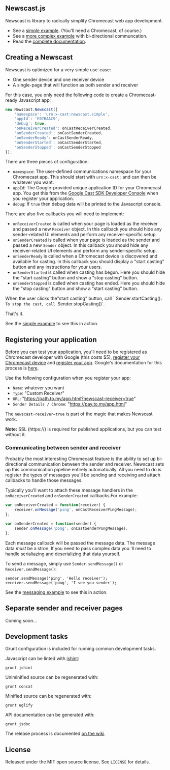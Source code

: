 ## Newscast.js 

Newscast is library to radically simplify Chromecast web app development.

* See a [simple example](http://apps.npr.org/newscast/examples/simple/). (You'll need a Chromecast, of course.)
* See a [more complex example](http://apps.npr.org/newscast/examples/messaging/) with bi-directional communcation.
* Read the [complete documentation](http://apps.npr.org/newscast/api/).

## Creating a Newscast

Newscast is optimized for a very simple use-case:

* One sender device and one receiver device
* A single-page that will function as both sender and receiver

For this case, you only need the following code to create a Chromecast-ready Javascript app:

```javascript
new Newscast.Newscast({
    'namespace': 'urn:x-cast:newscast.simple',
    'appId': 'E07BAAC9',
    'debug': true,
    'onReceiverCreated': onCastReceiverCreated,
    'onSenderCreated': onCastSenderCreated,
    'onSenderReady': onCastSenderReady,
    'onSenderStarted': onCastSenderStarted,
    'onSenderStopped': onCastSenderStopped
});
```

There are three pieces of configuration:

* `namespace`: The user-defined communications namespace for your Chromecast app. This should start with `urn:x-cast:` and can then be whatever you want.
* `appId`: The Google-provided unique application ID for your Chromecast app. You get this from the [Google Cast SDK Developer Console](https://cast.google.com/publish/#/overview) when you register your application.
* `debug`: If `true` then debug data will be printed to the Javascript console.

There are also five callbacks you will need to implement:

* `onReceiverCreated` is called when your page is loaded as the receiver and passed a new `Receiver` object. In this callback you should hide any sender-related UI elements and perform any receiver-specific setup.
* `onSenderCreated` is called when your page is loaded as the sender and passed a new `Sender` object. In this callback you should hide any receiver-related UI elements and perform any sender-specific setup.
* `onSenderReady` is called when a Chromecast device is discovered and available for casting. In this callback you should display a "start casting" button and any instructions for your users.
* `onSenderStarted` is called when casting has begun. Here you should hide the "start casting" button and show a "stop casting" button.
* `onSenderStopped` is called when casting has ended. Here you should hide the "stop casting" button and show a "start casting" button.

When the user clicks the"start casting" button, call ``Sender.startCasting()`. To stop the cast, call `Sender.stopCasting()`.

That's it.

See the [simple example](http://apps.npr.org/newscast/examples/simple/) to see this in action.

## Registering your application

Before you can test your application, you'll need to be registered as Chromecast developer with Google (this costs $5), [register your Chromecast device](https://cast.google.com/publish/#/devices) and [register your app](https://cast.google.com/publish/#/applications). Google's documentation for this process is [here](https://developers.google.com/cast/docs/registration).

Use the following configuration when you register your app:

* `Name`: whatever you want
* `Type`: "Custom Receiver"
* `URL`: "https://path.to.my/app.html?newscast-receiver=true"
* `Sender Details / Chrome`: "https://pay.to.my/app.html"

The `newscast-receiver=true` is part of the magic that makes Newscast work.

**Note:** SSL (https://) is required for published applications, but you can test without it.

### Communicating between sender and receiver

Probably the most interesting Chromecast feature is the ability to set up bi-directional communication between the sender and receiver. Newscast sets up this communication pipeline entirely automatically. All you need to do is register the types of messages you'll be sending and receiving and attach callbacks to handle those messages.

Typically you'll want to attach these message handlers in the `onReceiverCreated` and `onSenderCreated` callbacks.For example:

```javascript
var onReceiverCreated = function(receiver) {
    receiver.onMessage('ping', onCastReceiverPingMessage);
};

var onSenderCreated = function(sender) {
    sender.onMessage('pong', onCastSenderPongMessage);
};
```

Each message callback will be passed the message data. The message data *must* be a stron. If you need to pass complex data you 'll need to handle serialiazing and deserializing that data yourself.

To send a message, simply use `Sender.sendMessage()` or `Receiver.sendMessage()`:

```
sender.sendMessage('ping', 'Hello receiver');
receiver.sendMessage('pong', 'I see you sender');
```

See the [messaging example](http://apps.npr.org/newscast/examples/simple/) to see this in action.

## Separate sender and receiver pages

Coming soon...

## Development tasks

Grunt configuration is included for running common development tasks.

Javascript can be linted with [jshint](http://jshint.com/):

```
grunt jshint
```

Uniminified source can be regenerated with:

```
grunt concat
```

Minified source can be regenerated with:

```
grunt uglify
```

API documentation can be generated with:

```
grunt jsdoc
```

The release process is documented [on the wiki](https://github.com/nprapps/newscast.js/wiki/Release-Process).

## License

Released under the MIT open source license. See `LICENSE` for details.

